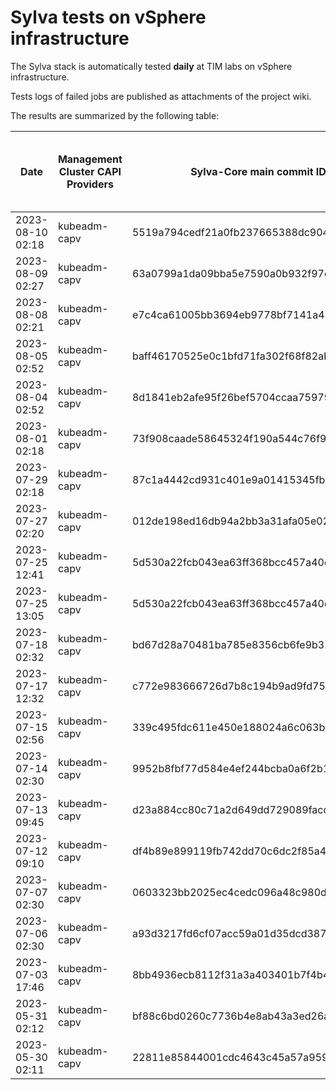# Sylva tests on vSphere infrastructure

The Sylva stack is automatically tested **daily** at TIM labs on vSphere infrastructure.

Tests logs of failed jobs are published as attachments of the project wiki.

The results are summarized by the following table:

| Date                      | Management Cluster CAPI Providers | Sylva-Core main commit ID        | Result                                       | Test logs (only for failed tests) |
|---------------------------|-----------------------------------|----------------------------------|----------------------------------------------|-----------------------------------|
|2023-08-10 02:18|kubeadm-capv|5519a794cedf21a0fb237665388dc9040d85fe63|:white_check_mark: success||
|2023-08-09 02:27|kubeadm-capv|63a0799a1da09bba5e7590a0b932f97c7a908676|:white_check_mark: success||
|2023-08-08 02:21|kubeadm-capv|e7c4ca61005bb3694eb9778bf7141a42f7ba2ad6|:white_check_mark: success||
|2023-08-05 02:52|kubeadm-capv|baff46170525e0c1bfd71fa302f68f82abe18563|:x: failed|[link](https://gitlab.com/sylva-projects/sylva-core/-/wikis/uploads/57d2252f42e447b82339c9f2497fc0bf/test-kubeadm-capv.gz)|
|2023-08-04 02:52|kubeadm-capv|8d1841eb2afe95f26bef5704ccaa75979f40ff7a|:x: failed|[link](https://gitlab.com/sylva-projects/sylva-core/-/wikis/uploads/1e6e6b61287eba9f09064a1b695f07c5/test-kubeadm-capv.gz)|
|2023-08-01 02:18|kubeadm-capv|73f908caade58645324f190a544c76f97b6c298d|:white_check_mark: success||
|2023-07-29 02:18|kubeadm-capv|87c1a4442cd931c401e9a01415345fb6ff5dd0cc|:white_check_mark: success||
|2023-07-27 02:20|kubeadm-capv|012de198ed16db94a2bb3a31afa05e02d0dd2c85|:white_check_mark: success||
|2023-07-25 12:41|kubeadm-capv|5d530a22fcb043ea63ff368bcc457a40dc1bf551|:white_check_mark: success||
|2023-07-25 13:05|kubeadm-capv|5d530a22fcb043ea63ff368bcc457a40dc1bf551|:white_check_mark: success||
|2023-07-18 02:32|kubeadm-capv|bd67d28a70481ba785e8356cb6fe9b32d4bd4137|:white_check_mark: success||
|2023-07-17 12:32|kubeadm-capv|c772e983666726d7b8c194b9ad9fd7514fa81999|:white_check_mark: success||
|2023-07-15 02:56|kubeadm-capv|339c495fdc611e450e188024a6c063b20ed014a9|:x: failed|[link](https://gitlab.com/sylva-projects/sylva-core/-/wikis/uploads/aa1547e6d92806066b31fcef14812fa7/test-kubeadm-capv.gz)|
|2023-07-14 02:30|kubeadm-capv|9952b8fbf77d584e4ef244bcba0a6f2b1a33aed0|:white_check_mark: success||
|2023-07-13 09:45|kubeadm-capv|d23a884cc80c71a2d649dd729089facc5a689669|:white_check_mark: success||
|2023-07-12 09:10|kubeadm-capv|df4b89e899119fb742dd70c6dc2f85a4b432f873|:white_check_mark: success||
|2023-07-07 02:30|kubeadm-capv|0603323bb2025ec4cedc096a48c980d419011e18|:x: failed|[link](https://gitlab.com/sylva-projects/sylva-core/-/wikis/uploads/0740b7d84010bb356936ac3bb237d686/test-kubeadm-capv.gz)|
|2023-07-06 02:30|kubeadm-capv|a93d3217fd6cf07acc59a01d35dcd38717f4df7c|:x: failed|[link](https://gitlab.com/sylva-projects/sylva-core/-/wikis/uploads/20bec4c99ed5aebc4a81cea3250b8fda/test-kubeadm-capv.gz)|
|2023-07-03 17:46|kubeadm-capv|8bb4936ecb8112f31a3a403401b7f4b4e049af3e|:x: failed||
|2023-05-31 02:12|kubeadm-capv|bf88c6bd0260c7736b4e8ab43a3ed26ad76023de|:white_check_mark: success||
|2023-05-30 02:11|kubeadm-capv|22811e85844001cdc4643c45a57a9599e74909f8|:white_check_mark: success||

